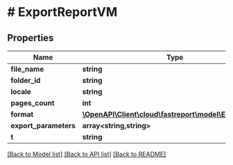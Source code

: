# # ExportReportVM

## Properties

Name | Type | Description | Notes
------------ | ------------- | ------------- | -------------
**file_name** | **string** |  | [optional]
**folder_id** | **string** |  | [optional]
**locale** | **string** |  | [optional]
**pages_count** | **int** |  | [optional]
**format** | [**\OpenAPI\Client\cloud\fastreport\model\ExportFormat**](ExportFormat.md) |  | [optional]
**export_parameters** | **array<string,string>** |  | [optional]
**t** | **string** |  |

[[Back to Model list]](../../README.md#models) [[Back to API list]](../../README.md#endpoints) [[Back to README]](../../README.md)
